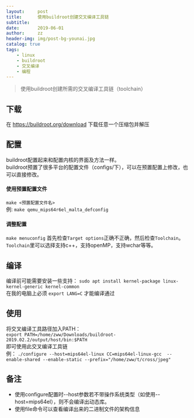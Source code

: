 ```yaml
---
layout:     post
title:      使用buildroot创建交叉编译工具链
subtitle:   
date:       2019-06-01
author:     zz
header-img: img/post-bg-younai.jpg
catalog: true
tags:
    - linux
    - buildroot
    - 交叉编译
    - 编程
---
```


> 使用buildroot创建所需的交叉编译工具链（toolchain）

## 下载
在 <https://buildroot.org/download> 下载任意一个压缩包并解压

## 配置
buildroot配置起来和配置内核的界面及方法一样。  
buildroot预置了很多平台的配置文件（configs/下），可以在预置配置上修改，也可以直接修改。

#### 使用预置配置文件
`make <预置配置文件名>`  
例: `make qemu_mips64r6el_malta_defconfig`

#### 调整配置
`make menuconfig`
首先检查`Target options`正确不正确，然后检查`Toolchain`。`Toolchain`里可以选择支持c++，支持openMP，支持wchar等等。

## 编译
编译前可能需要安装一些支持： `sudo apt install kernel-package linux-kernel-generic kernel-common`  
在我的电脑上必须 `export LANG=C` 才能编译通过

## 使用
将交叉编译工具路径加入PATH：  
`export PATH=/home/zww/Downloads/buildroot-2019.02.2/output/host/bin:$PATH`  
即可使用此交叉编译工具链  
例： `./configure --host=mips64el-linux CC=mips64el-linux-gcc  --enable-shared --enable-static --prefix="/home/zww/t/cross/jpeg"`

## 备注
* 使用configure配置时--host参数若不带操作系统类型（如使用--host=mips64el），则不会编译出动态库。  
* 使用file命令可以查看编译出来的二进制文件的架构信息  
